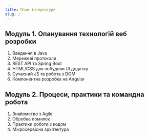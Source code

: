 ```yaml
---
title: План інтернатури
slug: /
---
```


## Модуль 1. Опанування технологій веб розробки

1. Введення в Java
2. Мережеві протоколи
3. REST API та Spring Boot
4. HTML/CSS для побудови UI додатку
5. Сучасний JS та робота з DOM
6. Компонентна розробка на Angular

## Модуль 2. Процеси, практики та командна робота

1. Знайомство з Agile
2. Обробка помилок
3. Практики роботи з кодом
4. Мікросервісна архітектура
